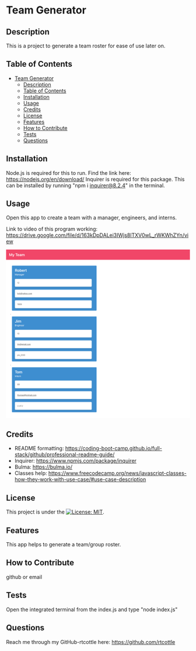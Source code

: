 # Team Generator

## Description

This is a project to generate a team roster for ease of use later on.

## Table of Contents

- [Team Generator](#team-generator)
  - [Description](#description)
  - [Table of Contents](#table-of-contents)
  - [Installation](#installation)
  - [Usage](#usage)
  - [Credits](#credits)
  - [License](#license)
  - [Features](#features)
  - [How to Contribute](#how-to-contribute)
  - [Tests](#tests)
  - [Questions](#questions)

## Installation

Node.js is required for this to run. Find the link here: https://nodejs.org/en/download/
Inquirer is required for this package. This can be installed by running "npm i inquirer@8.2.4" in the terminal.

## Usage

Open this app to create a team with a manager, engineers, and interns.

Link to video of this program working: https://drive.google.com/file/d/163kDpDALei3IWjs8lTXV0wL_rWKWhZYn/view

![screenshot of possible result](./screenshot.png)

## Credits

- README formatting: https://coding-boot-camp.github.io/full-stack/github/professional-readme-guide/
- Inquirer: https://www.npmjs.com/package/inquirer
- Bulma: https://bulma.io/
- Classes help: https://www.freecodecamp.org/news/javascript-classes-how-they-work-with-use-case/#use-case-description

## License

This project is under the [![License: MIT](https://img.shields.io/badge/License-MIT-yellow.svg)](https://opensource.org/licenses/MIT).

## Features

This app helps to generate a team/group roster.

## How to Contribute

github or email

## Tests

Open the integrated terminal from the index.js and type "node index.js"

## Questions

Reach me through my GitHub-rtcottle here: https://github.com/rtcottle
